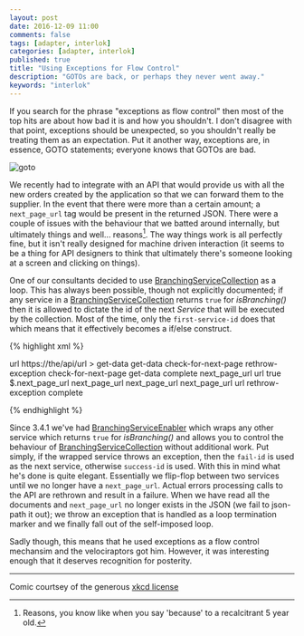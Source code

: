 ```yaml
---
layout: post
date: 2016-12-09 11:00
comments: false
tags: [adapter, interlok]
categories: [adapter, interlok]
published: true
title: "Using Exceptions for Flow Control"
description: "GOTOs are back, or perhaps they never went away."
keywords: "interlok"
---
```



If you search for the phrase "exceptions as flow control" then most of the top hits are about how bad it is and how you shouldn't. I don't disagree with that point, exceptions should be unexpected, so you shouldn't really be treating them as an expectation. Put it another way, exceptions are, in essence, GOTO statements; everyone knows that GOTOs are bad.

![goto](https://imgs.xkcd.com/comics/goto.png)

We recently had to integrate with an API that would provide us with all the new orders created by the application so that we can forward them to the supplier. In the event that there were more than a certain  amount; a `next_page_url` tag would be present in the returned JSON. There were a couple of issues with the behaviour that we batted around internally, but ultimately things and well... reasons[^1]. The way things work is all perfectly fine, but it isn't really designed for machine driven interaction (it seems to be a thing for API designers to think that ultimately there's someone looking at a screen and clicking on things).

One of our consultants decided to use [BranchingServiceCollection][] as a loop. This has always been possible, though not explicitly documented; if any service in a [BranchingServiceCollection][] returns `true` for _isBranching()_ then it is allowed to dictate the id of the next _Service_ that will be executed by the collection. Most of the time, only the `first-service-id` does that which means that it effectively becomes a if/else construct.

{% highlight xml %}

<service-list>
  <services>
    <add-metadata-service>
      <metadata-element>
        <key>url</key>
        <value>https://the/api/url</value>
      </metadata-element>>
    </add-metadata-service>
    <branching-service-collection>
      <first-service-id>get-data</first-service-id>
      <services>
        <branching-service-enabler>
          <unique-id>get-data</unique-id>
          <success-id>check-for-next-page</success-id>
          <failure-id>rethrow-exception</failure-id>
          <service class="service-list">
            <services>
              <!-- Do the API Call here using a MetadataDestination and process each of the
                   orders
              -->
            </services>
          </service>
        </branching-service-enabler>
        <branching-service-enabler>
          <unique-id>check-for-next-page</unique-id>
          <success-id>get-data</success-id>
          <failure-id>complete</failure-id>
          <service class="service-list">
            <services>
              <metadata-filter-service>
                <filter class="regex-metadata-filter">
                  <exclude-pattern>next_page_url</exclude-pattern>
                  <exclude-pattern>url</exclude-pattern>
                </filter>
              </metadata-filter-service>
              <service-list>
                <continue-on-fail>true</continue-on-fail>
                <services>
                  <json-path-service>
                    <source class="string-payload-data-input-parameter"/>
                    <json-path-execution>
                      <source class="constant-data-input-parameter">
                        <value>$.next_page_url</value>
                      </source>
                      <target class="metadata-data-output-parameter">
                        <metadata-key>next_page_url</metadata-key>
                      </target>
                    </json-path-execution>
                  </json-path-service>
                </services>
              </service-list>
              <!-- throws exception and stops loop if next_page_url returns null -->
              <validate-metadata-service>
                <required-key>next_page_url</required-key>
              </validate-metadata-service>
              <copy-metadata-service>
                <metadata-keys>
                  <key-value-pair>
                    <key>next_page_url</key>
                    <value>url</value>
                  </key-value-pair>
                </metadata-keys>
              </copy-metadata-service>
            </services>
          </service>
        </branching-service-enabler>
        <throw-exception-service>
          <unique-id>rethrow-exception</unique-id>
          <exception-generator class="last-known-exception"/>
        </throw-exception-service>
        <service-list>
          <unique-id>complete</unique-id>
        </service-list>
      </services>
    </branching-service-collection>
  </services>
</service-list>

{% endhighlight %}

Since 3.4.1 we've had [BranchingServiceEnabler][] which wraps any other service which returns `true` for _isBranching()_ and allows you to control the behaviour of [BranchingServiceCollection][] without additional work. Put simply, if the wrapped service throws an exception, then the `fail-id` is used as the next service, otherwise `success-id` is used. With this in mind what he's done is quite elegant. Essentially we flip-flop between two services until we no longer have a `next_page_url`. Actual errors processing calls to the API are rethrown and result in a failure. When we have read all the documents and `next_page_url` no longer exists in the JSON (we fail to json-path it out); we throw an exception that is handled as a loop termination marker and we finally fall out of the self-imposed loop.

Sadly though, this means that he used exceptions as a flow control mechansim and the velociraptors got him. However, it was interesting enough that it deserves recognition for posterity.

---
Comic courtsey of the generous [xkcd license](http://xkcd.com/license.html)

[^1]: Reasons, you know like when you say 'because' to a recalcitrant 5 year old.

[BranchingServiceCollection]: https://development.adaptris.net/javadocs/v3-snapshot/Interlok-API/com/adaptris/core/BranchingServiceCollection.html
[BranchingServiceEnabler]: https://development.adaptris.net/javadocs/v3-snapshot/Interlok-API/com/adaptris/core/services/BranchingServiceEnabler.html
